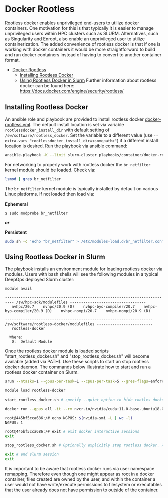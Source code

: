 # Docker Rootless

Rootless docker enables unprivileged end-users to utilize docker containers.
One motivation for this is that typically it is easier to manage unprivileged
users within HPC clusters such as SLURM. Alternatives, such as Singularity and
Enroot, also enable an unprivileged user to utilize containerization. The added
convenience of rootless docker is that if one is working with docker containers
it would be more straightforward to build and run docker containers instead of
having to convert to another container format.

- [Docker Rootless](#docker-rootless)
  - [Installing Rootless Docker](#installing-rootless-docker)
  - [Using Rootless Docker in Slurm](#using-rootless-docker-in-slurm)
    Further information about rootless docker can be found here:
    <https://docs.docker.com/engine/security/rootless/>

## Installing Rootless Docker

An ansible role and playbook are provided to install rootless docker [docker-rootless.yml](../../playbooks/container/docker-rootless.yml). The default install location is set via variable `rootlessdocker_install_dir` with default setting of `/sw/software/rootless_docker`. Set the variable to a different value (use `--extra-vars "rootlessdocker_install_dir=<somepath>"`) if a different install location is desired. Run the playbook via ansible command:

```bash
ansible-playbook -K --limit slurm-cluster playbooks/container/docker-rootless.yml
```

For networking to properly work with rootless docker the `br_netfilter` kernel
module should be loaded. Check via:

```bash
lsmod | grep br_netfilter
```

The `br_netfilter` kernel module is typically installed by default on various
Linux platforms. If not loaded then load via:

**Ephemeral**

```
$ sudo modprobe br_netfilter
```

**_or_**

**Persistent**

```bash
sudo sh -c 'echo "br_netfilter" > /etc/modules-load.d/br_netfilter.conf'
```

## Using Rootless Docker in Slurm

The playbook installs an environment module for loading rootless docker via
modules. Users with bash shells will see the following modules in a typical
DeepOps deployed Slurm cluster:

```console
module avail

-------------------------------------------------------------------------- /sw/hpc-sdk/modulefiles ----------------------------------
   nvhpc/20.7    nvhpc/20.9 (D)    nvhpc-byo-compiler/20.7    nvhpc-byo-compiler/20.9 (D)    nvhpc-nompi/20.7    nvhpc-nompi/20.9 (D)

------------------------------------------------------------------ /sw/software/rootless-docker/modulefiles -------------------------
   rootless-docker

  Where:
   D:  Default Module
```

Once the rootless docker module is loaded scripts "start_rootless_docker.sh"
and "stop_rootless_docker.sh" will become available (added via PATH). Use
these scripts to start an stop rootless docker daemon. The commands below
illustrate how to start and run a rootless docker container on Slurm.

```bash
srun --ntasks=1 --gpus-per-task=1 --cpus-per-task=5 --gres-flags=enforce-binding --pty bash

module load rootless-docker

start_rootless_docker.sh # specify --quiet option to hide rootles docker messages

docker run --gpus all -it --rm nvcr.io/nvidia/cuda:11.0-base-ubuntu18.04

root@445bf5cca686:/# echo NGPUS: $(nvidia-smi -L | wc -l)
NGPUS: 1

root@445bf5cca686:/# exit # exit docker interactive sessions
exit

stop_rootless_docker.sh # Optionally explicitly stop rootless docker. Will be killed on Slurm exit regardless.

exit # end slurm session
exit

```

It is important to be aware that rootless docker runs via user namespace
remapping. Therefore even though one might appear as root in a docker
container, files created are owned by the user, and within the container a user
would not have write/execute permissions to filesystem or executables that the
user already does not have permission to outside of the container.
